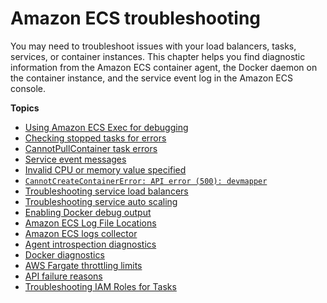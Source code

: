 # Amazon ECS troubleshooting<a name="troubleshooting"></a>

You may need to troubleshoot issues with your load balancers, tasks, services, or container instances\. This chapter helps you find diagnostic information from the Amazon ECS container agent, the Docker daemon on the container instance, and the service event log in the Amazon ECS console\.

**Topics**
+ [Using Amazon ECS Exec for debugging](ecs-exec.md)
+ [Checking stopped tasks for errors](stopped-task-errors.md)
+ [CannotPullContainer task errors](task_cannot_pull_image.md)
+ [Service event messages](service-event-messages.md)
+ [Invalid CPU or memory value specified](task-cpu-memory-error.md)
+ [`CannotCreateContainerError: API error (500): devmapper`](CannotCreateContainerError.md)
+ [Troubleshooting service load balancers](troubleshoot-service-load-balancers.md)
+ [Troubleshooting service auto scaling](troubleshoot-service-auto-scaling.md)
+ [Enabling Docker debug output](docker-debug-mode.md)
+ [Amazon ECS Log File Locations](logs.md)
+ [Amazon ECS logs collector](ecs-logs-collector.md)
+ [Agent introspection diagnostics](introspection-diag.md)
+ [Docker diagnostics](docker-diags.md)
+ [AWS Fargate throttling limits](throttling.md)
+ [API failure reasons](api_failures_messages.md)
+ [Troubleshooting IAM Roles for Tasks](troubleshoot-task-iam-roles.md)